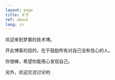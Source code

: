 ```yaml
---
layout: page
title: 关于
ref: about
lang: cn
---
```


欢迎来到梦嘉的技术博。

开此博客的目的，在于鼓励所有对自己没有信心的人。

你很棒，希望你能用心发现自己。

另外，欢迎交流讨论哟
